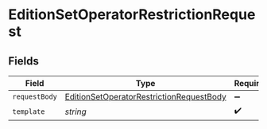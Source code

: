 # EditionSetOperatorRestrictionRequest


## Fields

| Field                                                                                                           | Type                                                                                                            | Required                                                                                                        | Description                                                                                                     |
| --------------------------------------------------------------------------------------------------------------- | --------------------------------------------------------------------------------------------------------------- | --------------------------------------------------------------------------------------------------------------- | --------------------------------------------------------------------------------------------------------------- |
| `requestBody`                                                                                                   | [EditionSetOperatorRestrictionRequestBody](../../models/operations/editionsetoperatorrestrictionrequestbody.md) | :heavy_minus_sign:                                                                                              | N/A                                                                                                             |
| `template`                                                                                                      | *string*                                                                                                        | :heavy_check_mark:                                                                                              | Template id                                                                                                     |